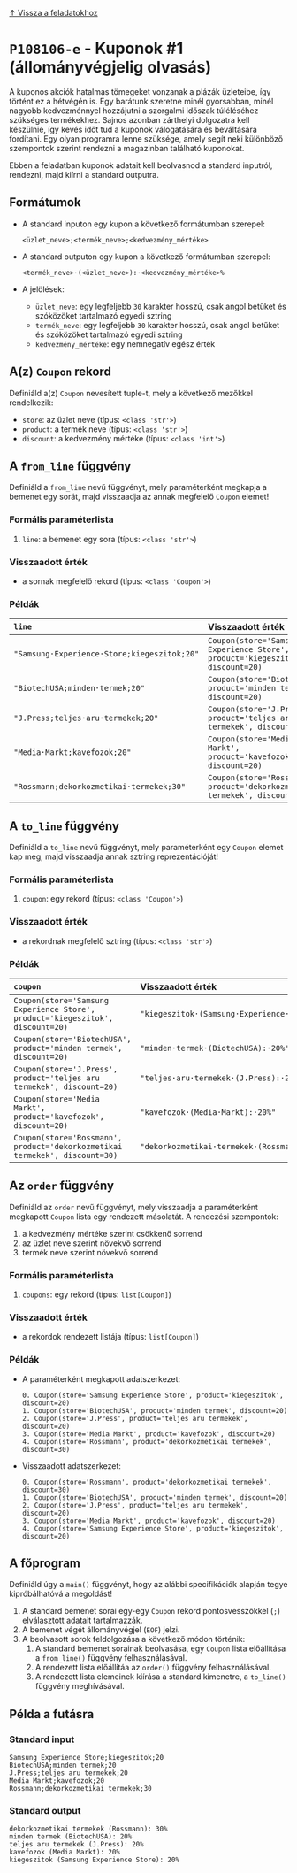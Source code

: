 [↑ Vissza a feladatokhoz](./README.md)

# `P108106-e` - Kuponok #1 (állományvégjelig olvasás)


A kuponos akciók hatalmas tömegeket vonzanak a plázák üzleteibe, így történt ez a hétvégén is. Egy barátunk szeretne 
minél gyorsabban, minél nagyobb kedvezménnyel hozzájutni a szorgalmi időszak túléléséhez szükséges termékekhez. Sajnos
azonban zárthelyi dolgozatra kell készülnie, így kevés időt tud a kuponok válogatására és beváltására fordítani.
Egy olyan programra lenne szüksége, amely segít neki különböző szempontok szerint rendezni a magazinban található
kuponokat.

Ebben a feladatban kuponok adatait kell beolvasnod a standard inputról, rendezni, majd kiírni a standard outputra.


## Formátumok


* A standard inputon egy kupon a következő formátumban szerepel:

    ```
    <üzlet_neve>;<termék_neve>;<kedvezmény_mértéke>
    ```

* A standard outputon egy kupon a következő formátumban szerepel:

    ```
    <termék_neve>·(<üzlet_neve>):·<kedvezmény_mértéke>%
    ```

* A jelölések:

    * `üzlet_neve`: egy legfeljebb `30` karakter hosszú, csak angol betűket és szóközöket tartalmazó egyedi sztring
    * `termék_neve`: egy legfeljebb `30` karakter hosszú, csak angol betűket és szóközöket tartalmazó egyedi sztring
    * `kedvezmény_mértéke`: egy nemnegatív egész érték


## A(z) `Coupon` rekord

Definiáld a(z) `Coupon` nevesített tuple-t, mely a következő mezőkkel rendelkezik:

* `store`: az üzlet neve (típus: `<class 'str'>`)
* `product`: a termék neve (típus: `<class 'str'>`)
* `discount`: a kedvezmény mértéke (típus: `<class 'int'>`)

## A `from_line` függvény

Definiáld a `from_line` nevű függvényt, mely paraméterként megkapja a bemenet egy sorát, majd visszaadja az annak megfelelő `Coupon` elemet!

### Formális paraméterlista

1. `line`: a bemenet egy sora (típus: `<class 'str'>`)

### Visszaadott érték

* a sornak megfelelő rekord (típus: `<class 'Coupon'>`)

### Példák

| `line` | Visszaadott érték | 
| :--- | :--- | 
| `"Samsung·Experience·Store;kiegeszitok;20"` | `Coupon(store='Samsung Experience Store', product='kiegeszitok', discount=20)` |
| `"BiotechUSA;minden·termek;20"` | `Coupon(store='BiotechUSA', product='minden termek', discount=20)` |
| `"J.Press;teljes·aru·termekek;20"` | `Coupon(store='J.Press', product='teljes aru termekek', discount=20)` |
| `"Media·Markt;kavefozok;20"` | `Coupon(store='Media Markt', product='kavefozok', discount=20)` |
| `"Rossmann;dekorkozmetikai·termekek;30"` | `Coupon(store='Rossmann', product='dekorkozmetikai termekek', discount=30)` |

## A `to_line` függvény

Definiáld a `to_line` nevű függvényt, mely paraméterként egy `Coupon` elemet kap meg, majd visszaadja annak sztring reprezentációját!

### Formális paraméterlista

1. `coupon`: egy rekord (típus: `<class 'Coupon'>`)

### Visszaadott érték

* a rekordnak megfelelő sztring (típus: `<class 'str'>`)

### Példák

| `coupon` | Visszaadott érték | 
| :--- | :--- | 
| `Coupon(store='Samsung Experience Store', product='kiegeszitok', discount=20)` | `"kiegeszitok·(Samsung·Experience·Store):·20%"` |
| `Coupon(store='BiotechUSA', product='minden termek', discount=20)` | `"minden·termek·(BiotechUSA):·20%"` |
| `Coupon(store='J.Press', product='teljes aru termekek', discount=20)` | `"teljes·aru·termekek·(J.Press):·20%"` |
| `Coupon(store='Media Markt', product='kavefozok', discount=20)` | `"kavefozok·(Media·Markt):·20%"` |
| `Coupon(store='Rossmann', product='dekorkozmetikai termekek', discount=30)` | `"dekorkozmetikai·termekek·(Rossmann):·30%"` |

## Az `order` függvény

Definiáld az `order` nevű függvényt, mely visszaadja a paraméterként megkapott `Coupon` lista egy rendezett másolatát. A rendezési szempontok:

1. a kedvezmény mértéke szerint csökkenő sorrend
1. az üzlet neve szerint növekvő sorrend
1. termék neve szerint növekvő sorrend

### Formális paraméterlista

1. `coupons`: egy rekord (típus: `list[Coupon]`)

### Visszaadott érték

* a rekordok rendezett listája (típus: `list[Coupon]`)

### Példák


* A paraméterként megkapott adatszerkezet:

    ```
	0. Coupon(store='Samsung Experience Store', product='kiegeszitok', discount=20)
	1. Coupon(store='BiotechUSA', product='minden termek', discount=20)
	2. Coupon(store='J.Press', product='teljes aru termekek', discount=20)
	3. Coupon(store='Media Markt', product='kavefozok', discount=20)
	4. Coupon(store='Rossmann', product='dekorkozmetikai termekek', discount=30)
    ```

* Visszaadott adatszerkezet:

    ```
	0. Coupon(store='Rossmann', product='dekorkozmetikai termekek', discount=30)
	1. Coupon(store='BiotechUSA', product='minden termek', discount=20)
	2. Coupon(store='J.Press', product='teljes aru termekek', discount=20)
	3. Coupon(store='Media Markt', product='kavefozok', discount=20)
	4. Coupon(store='Samsung Experience Store', product='kiegeszitok', discount=20)
    ```


## A főprogram

Definiáld úgy a `main()` függvényt, hogy az alábbi specifikációk alapján tegye kipróbálhatóvá a megoldást!

1. A standard bemenet sorai egy-egy `Coupon` rekord pontosvesszőkkel (`;`) elválasztott adatait tartalmazzák.
1. A bemenet végét állományvégjel (`EOF`) jelzi.
1. A beolvasott sorok feldolgozása a következő módon történik:
   1. A standard bemenet sorainak beolvasása, egy `Coupon` lista előállítása a `from_line()` függvény felhasználásával.
   1. A rendezett lista előállítáa az `order()` függvény felhasználásával.
   1. A rendezett lista elemeinek kiírása a standard kimenetre, a `to_line()` függvény meghívásával.

## Példa a futásra

### Standard input

```
Samsung Experience Store;kiegeszitok;20
BiotechUSA;minden termek;20
J.Press;teljes aru termekek;20
Media Markt;kavefozok;20
Rossmann;dekorkozmetikai termekek;30
```

### Standard output

```
dekorkozmetikai termekek (Rossmann): 30%
minden termek (BiotechUSA): 20%
teljes aru termekek (J.Press): 20%
kavefozok (Media Markt): 20%
kiegeszitok (Samsung Experience Store): 20%
```